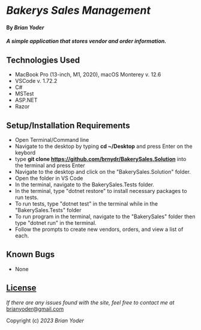# _Bakerys Sales Management_

#### By _**Brian Yoder**_

#### _A simple application that stores vendor and order information._

## Technologies Used

* MacBook Pro (13-inch, M1, 2020), macOS Monterey v. 12.6
* VSCode v. 1.72.2
* C#
* MSTest
* ASP.NET
* Razor 

## Setup/Installation Requirements


* Open Terminal/Command line
* Navigate to the desktop by typing **cd ~/Desktop** and press Enter on the keybord
* type **git clone https://github.com/brnydr/BakerySales.Solution** into the terminal and press Enter
* Navigate to the desktop and click on the "BakerySales.Solution" folder.
* Open the folder in VS Code
* In the terminal, navigate to the BakerySales.Tests folder.
* In the terminal, type "dotnet restore" to install necessary packages to run tests.
* To run tests, type "dotnet test" in the terminal while in the "BakerySales.Tests" folder
* To run program in the terminal, navigate to the "BakerySales" folder then type "dotnet run" in the terminal.
* Follow the prompts to create new vendors, orders, and view a list of each.

## Known Bugs

* None

## [License](https://mit-license.org/)

_If there are any issues found with the site, feel free to contact me at_ [brianyoder@gmail.com](brianyoder@gmail.com)

Copyright (c) _2023_ _Brian Yoder_